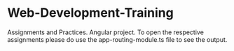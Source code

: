 # Web-Development-Training
Assignments and Practices. Angular project. To open the respective assignments please do use the app-routing-module.ts file to see the output.
